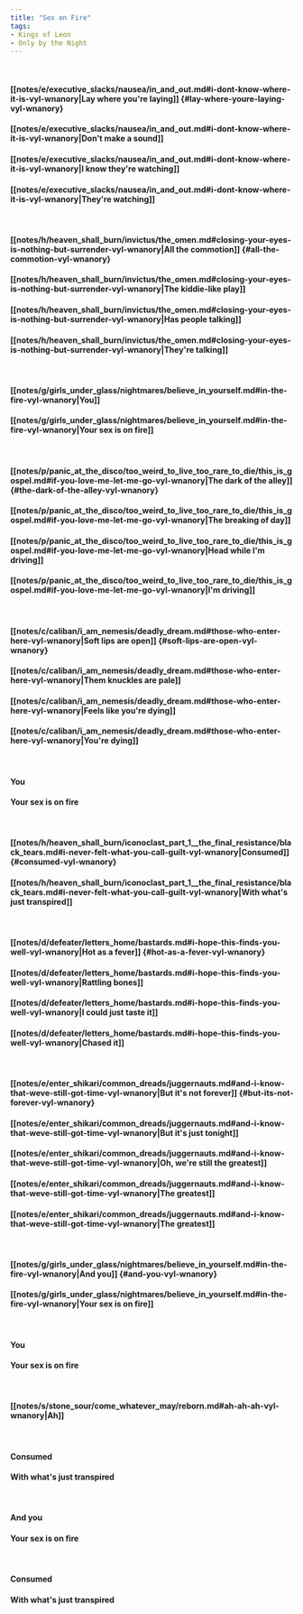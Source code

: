 ```yaml
---
title: "Sex on Fire"
tags:
- Kings of Leon
- Only by the Night
---
```

&nbsp;
#### [[notes/e/executive_slacks/nausea/in_and_out.md#i-dont-know-where-it-is-vyl-wnanory|Lay where you're laying]] {#lay-where-youre-laying-vyl-wnanory}
#### [[notes/e/executive_slacks/nausea/in_and_out.md#i-dont-know-where-it-is-vyl-wnanory|Don't make a sound]]
#### [[notes/e/executive_slacks/nausea/in_and_out.md#i-dont-know-where-it-is-vyl-wnanory|I know they're watching]]
#### [[notes/e/executive_slacks/nausea/in_and_out.md#i-dont-know-where-it-is-vyl-wnanory|They're watching]]
&nbsp;
#### [[notes/h/heaven_shall_burn/invictus/the_omen.md#closing-your-eyes-is-nothing-but-surrender-vyl-wnanory|All the commotion]] {#all-the-commotion-vyl-wnanory}
#### [[notes/h/heaven_shall_burn/invictus/the_omen.md#closing-your-eyes-is-nothing-but-surrender-vyl-wnanory|The kiddie-like play]]
#### [[notes/h/heaven_shall_burn/invictus/the_omen.md#closing-your-eyes-is-nothing-but-surrender-vyl-wnanory|Has people talking]]
#### [[notes/h/heaven_shall_burn/invictus/the_omen.md#closing-your-eyes-is-nothing-but-surrender-vyl-wnanory|They're talking]]
&nbsp;
#### [[notes/g/girls_under_glass/nightmares/believe_in_yourself.md#in-the-fire-vyl-wnanory|You]]
#### [[notes/g/girls_under_glass/nightmares/believe_in_yourself.md#in-the-fire-vyl-wnanory|Your sex is on fire]]
&nbsp;
#### [[notes/p/panic_at_the_disco/too_weird_to_live_too_rare_to_die/this_is_gospel.md#if-you-love-me-let-me-go-vyl-wnanory|The dark of the alley]] {#the-dark-of-the-alley-vyl-wnanory}
#### [[notes/p/panic_at_the_disco/too_weird_to_live_too_rare_to_die/this_is_gospel.md#if-you-love-me-let-me-go-vyl-wnanory|The breaking of day]]
#### [[notes/p/panic_at_the_disco/too_weird_to_live_too_rare_to_die/this_is_gospel.md#if-you-love-me-let-me-go-vyl-wnanory|Head while I'm driving]]
#### [[notes/p/panic_at_the_disco/too_weird_to_live_too_rare_to_die/this_is_gospel.md#if-you-love-me-let-me-go-vyl-wnanory|I'm driving]]
&nbsp;
#### [[notes/c/caliban/i_am_nemesis/deadly_dream.md#those-who-enter-here-vyl-wnanory|Soft lips are open]] {#soft-lips-are-open-vyl-wnanory}
#### [[notes/c/caliban/i_am_nemesis/deadly_dream.md#those-who-enter-here-vyl-wnanory|Them knuckles are pale]]
#### [[notes/c/caliban/i_am_nemesis/deadly_dream.md#those-who-enter-here-vyl-wnanory|Feels like you're dying]]
#### [[notes/c/caliban/i_am_nemesis/deadly_dream.md#those-who-enter-here-vyl-wnanory|You're dying]]
&nbsp;
#### You
#### Your sex is on fire
&nbsp;
#### [[notes/h/heaven_shall_burn/iconoclast_part_1__the_final_resistance/black_tears.md#i-never-felt-what-you-call-guilt-vyl-wnanory|Consumed]] {#consumed-vyl-wnanory}
#### [[notes/h/heaven_shall_burn/iconoclast_part_1__the_final_resistance/black_tears.md#i-never-felt-what-you-call-guilt-vyl-wnanory|With what's just transpired]]
&nbsp;
#### [[notes/d/defeater/letters_home/bastards.md#i-hope-this-finds-you-well-vyl-wnanory|Hot as a fever]] {#hot-as-a-fever-vyl-wnanory}
#### [[notes/d/defeater/letters_home/bastards.md#i-hope-this-finds-you-well-vyl-wnanory|Rattling bones]]
#### [[notes/d/defeater/letters_home/bastards.md#i-hope-this-finds-you-well-vyl-wnanory|I could just taste it]]
#### [[notes/d/defeater/letters_home/bastards.md#i-hope-this-finds-you-well-vyl-wnanory|Chased it]]
&nbsp;
#### [[notes/e/enter_shikari/common_dreads/juggernauts.md#and-i-know-that-weve-still-got-time-vyl-wnanory|But it's not forever]] {#but-its-not-forever-vyl-wnanory}
#### [[notes/e/enter_shikari/common_dreads/juggernauts.md#and-i-know-that-weve-still-got-time-vyl-wnanory|But it's just tonight]]
#### [[notes/e/enter_shikari/common_dreads/juggernauts.md#and-i-know-that-weve-still-got-time-vyl-wnanory|Oh, we're still the greatest]]
#### [[notes/e/enter_shikari/common_dreads/juggernauts.md#and-i-know-that-weve-still-got-time-vyl-wnanory|The greatest]]
#### [[notes/e/enter_shikari/common_dreads/juggernauts.md#and-i-know-that-weve-still-got-time-vyl-wnanory|The greatest]]
&nbsp;
#### [[notes/g/girls_under_glass/nightmares/believe_in_yourself.md#in-the-fire-vyl-wnanory|And you]] {#and-you-vyl-wnanory}
#### [[notes/g/girls_under_glass/nightmares/believe_in_yourself.md#in-the-fire-vyl-wnanory|Your sex is on fire]]
&nbsp;
#### You
#### Your sex is on fire
&nbsp;
#### [[notes/s/stone_sour/come_whatever_may/reborn.md#ah-ah-ah-vyl-wnanory|Ah]]
&nbsp;
#### Consumed
#### With what's just transpired
&nbsp;
#### And you
#### Your sex is on fire
&nbsp;
#### Consumed
#### With what's just transpired

